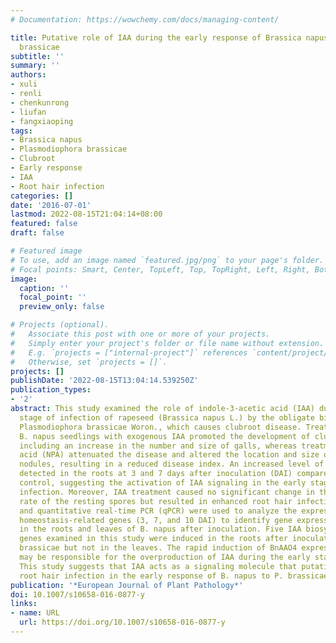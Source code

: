 ```yaml
---
# Documentation: https://wowchemy.com/docs/managing-content/

title: Putative role of IAA during the early response of Brassica napus L. to Plasmodiophora
  brassicae
subtitle: ''
summary: ''
authors:
- xuli
- renli
- chenkunrong
- liufan
- fangxiaoping
tags:
- Brassica napus
- Plasmodiophora brassicae
- Clubroot
- Early response
- IAA
- Root hair infection
categories: []
date: '2016-07-01'
lastmod: 2022-08-15T21:04:14+08:00
featured: false
draft: false

# Featured image
# To use, add an image named `featured.jpg/png` to your page's folder.
# Focal points: Smart, Center, TopLeft, Top, TopRight, Left, Right, BottomLeft, Bottom, BottomRight.
image:
  caption: ''
  focal_point: ''
  preview_only: false

# Projects (optional).
#   Associate this post with one or more of your projects.
#   Simply enter your project's folder or file name without extension.
#   E.g. `projects = ["internal-project"]` references `content/project/deep-learning/index.md`.
#   Otherwise, set `projects = []`.
projects: []
publishDate: '2022-08-15T13:04:14.539250Z'
publication_types:
- '2'
abstract: This study examined the role of indole-3-acetic acid (IAA) during the early
  stage of infection of rapeseed (Brassica napus L.) by the obligate biotrophic protist
  Plasmodiophora brassicae Woron., which causes clubroot disease. Treatment of infected
  B. napus seedlings with exogenous IAA promoted the development of clubroot disease,
  including an increase in the number and size of galls, whereas treatment with N-1-naphthylphthalamic
  acid (NPA) attenuated the disease and altered the location and size of the root
  nodules, resulting in a reduced disease index. An increased level of free IAA was
  detected in the roots at 3 and 7 days after inoculation (DAI) compared with the
  control, suggesting the activation of IAA signaling in the early stage of P. brassicae
  infection. Moreover, IAA treatment caused no significant change in the germination
  rate of the resting spores but resulted in enhanced root hair infection. RT–PCR
  and quantitative real-time PCR (qPCR) were used to analyze the expression of IAA
  homeostasis-related genes (3, 7, and 10 DAI) to identify gene expression patterns
  in the roots and leaves of B. napus after inoculation. Five IAA biosynthesis-related
  genes examined in this study were induced in the roots after inoculation with P.
  brassicae but not in the leaves. The rapid induction of BnAAO4 expression at 3 DAI
  may be responsible for the overproduction of IAA during the early stages of infection.
  This study suggests that IAA acts as a signaling molecule that putatively stimulates
  root hair infection in the early response of B. napus to P. brassicae infection.
publication: '*European Journal of Plant Pathology*'
doi: 10.1007/s10658-016-0877-y
links:
- name: URL
  url: https://doi.org/10.1007/s10658-016-0877-y
---
```

